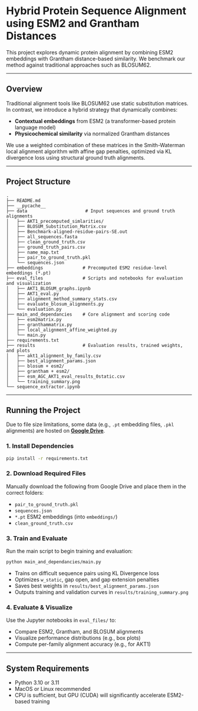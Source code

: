 # Hybrid Protein Sequence Alignment using ESM2 and Grantham Distances

This project explores dynamic protein alignment by combining ESM2 embeddings with Grantham distance-based similarity. We benchmark our method against traditional approaches such as BLOSUM62.

---

## Overview

Traditional alignment tools like BLOSUM62 use static substitution matrices. In contrast, we introduce a hybrid strategy that dynamically combines:

- **Contextual embeddings** from ESM2 (a transformer-based protein language model)
- **Physicochemical similarity** via normalized Grantham distances

We use a weighted combination of these matrices in the Smith-Waterman local alignment algorithm with affine gap penalties, optimized via KL divergence loss using structural ground truth alignments.

---

## Project Structure

```
.
├── README.md
├── __pycache__
├── data                      # Input sequences and ground truth alignments
│   ├── AKT1_precomputed_simlarities/
│   ├── BLOSUM_Substitution_Matrix.csv
│   ├── Benchmark-aligned-residue-pairs-SE.out
│   ├── all_sequences.fasta
│   ├── clean_ground_truth.csv
│   ├── ground_truth_pairs.csv
│   ├── name_map.txt
│   ├── pair_to_ground_truth.pkl
│   └── sequences.json
├── embeddings               # Precomputed ESM2 residue-level embeddings (*.pt)
├── eval_files               # Scripts and notebooks for evaluation and visualization
│   ├── AKT1_BLOSUM_graphs.ipynb
│   ├── AKT1_eval.py
│   ├── alignment_method_summary_stats.csv
│   ├── evaluate_blosum_alignments.py
│   └── evaluation.py
├── main_and_dependancies    # Core alignment and scoring code
│   ├── esm2matrix.py
│   ├── granthammatrix.py
│   ├── local_alignment_affine_weighted.py
│   └── main.py
├── requirements.txt
├── results                  # Evaluation results, trained weights, and plots
│   ├── akt1_alignment_by_family.csv
│   ├── best_alignment_params.json
│   ├── blosum + esm2/
│   ├── grantham + esm2/
│   ├── esm_AGC_AKT1_eval_results_0static.csv
│   └── training_summary.png
└── sequence_extractor.ipynb
```

---

## Running the Project

Due to file size limitations, some data (e.g., `.pt` embedding files, `.pkl` alignments) are hosted on **[Google Drive](https://drive.google.com/drive/folders/1xt80QRTA24enXvQK5tuuTx7ePSAobj19?usp=drive_link)**.

### 1. Install Dependencies

```bash
pip install -r requirements.txt
```

### 2. Download Required Files

Manually download the following from Google Drive and place them in the correct folders:

- `pair_to_ground_truth.pkl`
- `sequences.json`
- `*.pt` ESM2 embeddings (into `embeddings/`)
- `clean_ground_truth.csv`

### 3. Train and Evaluate

Run the main script to begin training and evaluation:

```bash
python main_and_dependancies/main.py
```

- Trains on difficult sequence pairs using KL Divergence loss
- Optimizes `w_static`, gap open, and gap extension penalties
- Saves best weights in `results/best_alignment_params.json`
- Outputs training and validation curves in `results/training_summary.png`

### 4. Evaluate & Visualize

Use the Jupyter notebooks in `eval_files/` to:

- Compare ESM2, Grantham, and BLOSUM alignments
- Visualize performance distributions (e.g., box plots)
- Compute per-family alignment accuracy (e.g., for AKT1)

---

## System Requirements

- Python 3.10 or 3.11
- MacOS or Linux recommended
- CPU is sufficient, but GPU (CUDA) will significantly accelerate ESM2-based training


